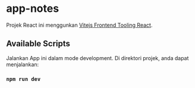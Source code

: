 # app-notes

Projek React ini menggunkan [Vitejs Frontend Tooling React](https://vitejs.dev/).

## Available Scripts

Jalankan App ini dalam mode development.
Di direktori projek, anda dapat menjalankan:

### `npm run dev`
